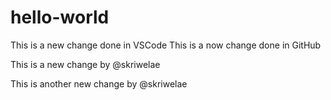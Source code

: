 # hello-world
<!-- CHANGE @albertetpx-->
This is a new change done in VSCode
This is a now change done in GitHub
<!-- TODO @skriwelae add code line -->
This is a new change by @skriwelae
<!-- PULLREQUEST by @skriwelae-->
This is another new change by @skriwelae
